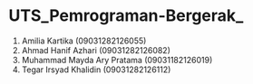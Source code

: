 # UTS_Pemrograman-Bergerak_

1. Amilia Kartika (09031282126055)
2. Ahmad Hanif Azhari (09031282126082)
3. Muhammad Mayda Ary Pratama (09031182126019)
4. Tegar Irsyad Khalidin (09031282126112)

